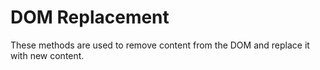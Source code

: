 # DOM Replacement
These methods are used to remove content from the DOM and replace it with new content.